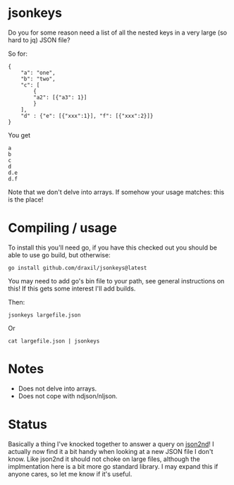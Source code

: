 # jsonkeys

Do you for some reason need a list of all the nested keys in a very large (so hard to jq) JSON file? 

So for:

```
{
    "a": "one",
    "b": "two",
    "c": [
	    {
		"a2": [{"a3": 1}]
	    }
    ],
    "d" : {"e": [{"xxx":1}], "f": [{"xxx":2}]}
}
```

You get

```
a 
b
c
d
d.e
d.f
```

Note that we don't delve into arrays. If somehow your usage matches: this is the place!

# Compiling / usage

To install this you'll need go, if you have this checked out you should be able to use go build, but otherwise:

```
go install github.com/draxil/jsonkeys@latest
```

You may need to add go's bin file to your path, see general instructions on this! If this gets some interest I'll add builds.

Then:

```
jsonkeys largefile.json
```

Or 
```
cat largefile.json | jsonkeys
```

# Notes

+ Does not delve into arrays.
+ Does not cope with ndjson/nljson.

# Status


Basically a thing I've knocked together to answer a query on [json2nd](https://github.com/draxil/json2nd)! I actually now find it a bit handy when looking at a new JSON file I don't know. Like json2nd it should not choke on large files, although the implmentation here is a bit more go standard library. I may expand this if anyone cares, so let me know if it's useful.

